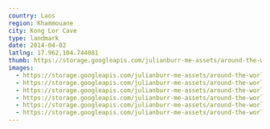 ```yaml
---
country: Laos
region: Khammouane
city: Kong Lor Cave
type: landmark
date: 2014-04-02
latlng: 17.962,104.744081
thumb: https://storage.googleapis.com/julianburr-me-assets/around-the-world/laos/kong-lor-cave/IMG_3693--thumb.JPG
images:
  - https://storage.googleapis.com/julianburr-me-assets/around-the-world/laos/kong-lor-cave/IMG_3671.JPG
  - https://storage.googleapis.com/julianburr-me-assets/around-the-world/laos/kong-lor-cave/IMG_3693.JPG
  - https://storage.googleapis.com/julianburr-me-assets/around-the-world/laos/kong-lor-cave/IMG_3666.JPG
  - https://storage.googleapis.com/julianburr-me-assets/around-the-world/laos/kong-lor-cave/IMG_3636.JPG
  - https://storage.googleapis.com/julianburr-me-assets/around-the-world/laos/kong-lor-cave/IMG_3637.JPG
  - https://storage.googleapis.com/julianburr-me-assets/around-the-world/laos/kong-lor-cave/IMG_3640.JPG
---
```

